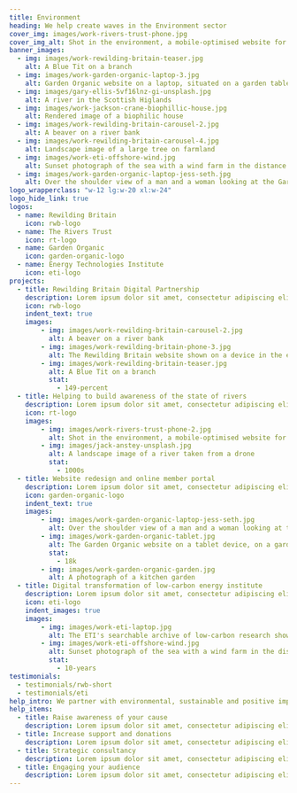 ```yaml
---
title: Environment
heading: We help create waves in the Environment sector
cover_img: images/work-rivers-trust-phone.jpg
cover_img_alt: Shot in the environment, a mobile-optimised website for The Rivers Trust website
banner_images:
  - img: images/work-rewilding-britain-teaser.jpg
    alt: A Blue Tit on a branch
  - img: images/work-garden-organic-laptop-3.jpg
    alt: Garden Organic website on a laptop, situated on a garden table.
  - img: images/gary-ellis-5vf16lnz-gi-unsplash.jpg
    alt: A river in the Scottish Higlands
  - img: images/work-jackson-crane-biophillic-house.jpg
    alt: Rendered image of a biophilic house
  - img: images/work-rewilding-britain-carousel-2.jpg
    alt: A beaver on a river bank
  - img: images/work-rewilding-britain-carousel-4.jpg
    alt: Landscape image of a large tree on farmland
  - img: images/work-eti-offshore-wind.jpg
    alt: Sunset photograph of the sea with a wind farm in the distance
  - img: images/work-garden-organic-laptop-jess-seth.jpg
    alt: Over the shoulder view of a man and a woman looking at the Garden Organic website on a laptop
logo_wrapperclass: "w-12 lg:w-20 xl:w-24"
logo_hide_link: true
logos:
  - name: Rewilding Britain
    icon: rwb-logo
  - name: The Rivers Trust
    icon: rt-logo
  - name: Garden Organic
    icon: garden-organic-logo
  - name: Energy Technologies Institute
    icon: eti-logo
projects:
  - title: Rewilding Britain Digital Partnership
    description: Lorem ipsum dolor sit amet, consectetur adipiscing elit. Sed lacinia consequat rhoncus.
    icon: rwb-logo
    indent_text: true
    images:
        - img: images/work-rewilding-britain-carousel-2.jpg
          alt: A beaver on a river bank
        - img: images/work-rewilding-britain-phone-3.jpg
          alt: The Rewilding Britain website shown on a device in the environment
        - img: images/work-rewilding-britain-teaser.jpg
          alt: A Blue Tit on a branch
          stat:
            - 149-percent
  - title: Helping to build awareness of the state of rivers
    description: Lorem ipsum dolor sit amet, consectetur adipiscing elit. Sed lacinia consequat rhoncus.
    icon: rt-logo
    images:
        - img: images/work-rivers-trust-phone-2.jpg
          alt: Shot in the environment, a mobile-optimised website for The Rivers Trust website
        - img: images/jack-anstey-unsplash.jpg
          alt: A landscape image of a river taken from a drone
          stat:
            - 1000s
  - title: Website redesign and online member portal
    description: Lorem ipsum dolor sit amet, consectetur adipiscing elit. Sed lacinia consequat rhoncus.
    icon: garden-organic-logo
    indent_text: true
    images:
        - img: images/work-garden-organic-laptop-jess-seth.jpg
          alt: Over the shoulder view of a man and a woman looking at the Garden Organic website on a laptop
        - img: images/work-garden-organic-tablet.jpg
          alt: The Garden Organic website on a tablet device, on a garden bench
          stat:
            - 18k
        - img: images/work-garden-organic-garden.jpg
          alt: A photograph of a kitchen garden
  - title: Digital transformation of low-carbon energy institute
    description: Lorem ipsum dolor sit amet, consectetur adipiscing elit. Sed lacinia consequat rhoncus.
    icon: eti-logo
    indent_images: true
    images:
        - img: images/work-eti-laptop.jpg
          alt: The ETI's searchable archive of low-carbon research shown on a laptop
        - img: images/work-eti-offshore-wind.jpg
          alt: Sunset photograph of the sea with a wind farm in the distance
          stat:
            - 10-years
testimonials:
  - testimonials/rwb-short
  - testimonials/eti
help_intro: We partner with environmental, sustainable and positive impact organisations, helping them to realise their vision through brand strategies and digital activities.
help_items:
  - title: Raise awareness of your cause
    description: Lorem ipsum dolor sit amet, consectetur adipiscing elit. Vestibulum imperdiet volutpat justo sit amet sollicitudin.
  - title: Increase support and donations
    description: Lorem ipsum dolor sit amet, consectetur adipiscing elit. Vestibulum imperdiet volutpat justo sit amet sollicitudin.
  - title: Strategic consultancy
    description: Lorem ipsum dolor sit amet, consectetur adipiscing elit. Vestibulum imperdiet volutpat justo sit amet sollicitudin.
  - title: Engaging your audience
    description: Lorem ipsum dolor sit amet, consectetur adipiscing elit. Vestibulum imperdiet volutpat justo sit amet sollicitudin.
---
```

